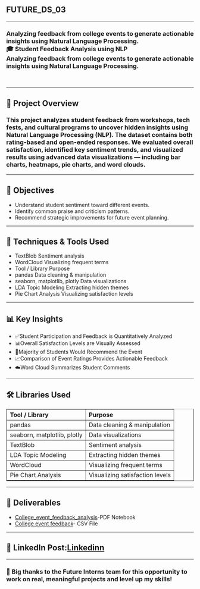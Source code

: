 <h2> FUTURE_DS_03</h2>
<hr>
<h3>Analyzing feedback from college events to generate actionable insights using Natural Language Processing.<br>
🎓 Student Feedback Analysis using NLP<br>
Analyzing feedback from college events to generate actionable insights using Natural Language Processing.</h3><br>
<hr>
<h2>📌 Project Overview</h2>
<h3>This project analyzes student feedback from workshops, tech fests, and cultural programs to uncover hidden insights using Natural Language Processing (NLP). The dataset contains both rating-based and open-ended responses. We evaluated overall satisfaction, identified key sentiment trends, and visualized results using advanced data visualizations — including bar charts, heatmaps, pie charts, and word clouds.</h3>
<hr>
<h2>🎯 Objectives</h2>
<ul>
<li>Understand student sentiment toward different events.</li>
<li>Identify common praise and criticism patterns.</li>
<li>Recommend strategic improvements for future event planning.</li>
</ul>
<hr>
<h2>🧠 Techniques & Tools Used</h2>
<ul>
<li>TextBlob	Sentiment analysis</li>
<li>WordCloud	Visualizing frequent terms</li>
<li>Tool / Library	Purpose</li>
<li>pandas	Data cleaning & manipulation</li>
<li>seaborn, matplotlib, plotly	Data visualizations</li>
<li>LDA Topic Modeling	Extracting hidden themes</li>
<li>Pie Chart Analysis	Visualizing satisfaction levels</li>
</ul>
<hr>
<h2>📊 Key Insights</h2>
<ul>
<li>✅Student Participation and Feedback is Quantitatively Analyzed</li>
<li>📊Overall Satisfaction Levels are Visually Assessed</li>
<li>🥧Majority of Students Would Recommend the Event</li>
<li>📈Comparison of Event Ratings Provides Actionable Feedback</li>
<li>☁️Word Cloud Summarizes Student Comments</li>
</ul>
<hr>
<h2>🛠️ Libraries Used</h2>
<table border="1" cellpadding="8" cellspacing="0" style="border-collapse: collapse; text-align: left;">
    <thead>
        <tr>
            <th>Tool / Library</th>
            <th>Purpose</th>
        </tr>
    </thead>
    <tbody>
        <tr>
            <td>pandas</td>
            <td>Data cleaning &amp; manipulation</td>
        </tr>
        <tr>
            <td>seaborn, matplotlib, plotly</td>
            <td>Data visualizations</td>
        </tr>
        <tr>
            <td>TextBlob</td>
            <td>Sentiment analysis</td>
        </tr>
        <tr>
            <td>LDA Topic Modeling</td>
            <td>Extracting hidden themes</td>
        </tr>
        <tr>
            <td>WordCloud</td>
            <td>Visualizing frequent terms</td>
        </tr>
        <tr>
            <td>Pie Chart Analysis</td>
            <td>Visualizing satisfaction levels</td>
        </tr>
    </tbody>
</table>
<hr>
<h2>📂 Deliverables</h2>
<ul>
    <li><a href="https://github.com/vanshika-afk/FUTURE_DS_03/blob/04b09d077ddcd22cf67736ea62ce14ca61466a47/College_Event_Feedback_Analysis.pdf">College_event_feedback_analysis</a>-PDF Notebook</li>
    <li><a href="https://github.com/vanshika-afk/FUTURE_DS_03/blob/ab8d59bb3c97e4f708431b2776767728ddfe9be5/college_event_feedback.csv">College event feedback</a>- CSV File</li>
</ul>
<hr>
<h2>🔗 LinkedIn Post:<a href="https://www.linkedin.com/posts/vanshika-dabla-1709a8273_futureinterns-feedback-analysis-activity-7359525817011351553-Ran4">Linkedinn</a></h2>
<hr>
<h3>🙏 Big thanks to the Future Interns team for this opportunity to work on real, meaningful projects and level up my skills!</h3>
